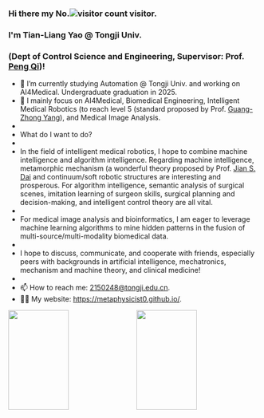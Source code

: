 ### Hi there my No.![visitor count](https://profile-counter.glitch.me/Metaphysicist0/count.svg) visitor.

### I'm Tian-Liang Yao @ Tongji Univ.
### (Dept of Control Science and Engineering, Supervisor: Prof. [Peng Qi](https://cse.tongji.edu.cn/6b/68/c15581a158568/page.htm))!

- 🔭 I’m currently studying Automation @ Tongji Univ. and working on AI4Medical. Undergraduate graduation in 2025.
- 🌱 I mainly focus on AI4Medical, Biomedical Engineering, Intelligent Medical Robotics (to reach level 5 (standard proposed by Prof. [Guang-Zhong Yang](https://imr.sjtu.edu.cn/en/po_facultyv/532.html)), and Medical Image Analysis.
- 
- What do I want to do?
- 
- In the field of intelligent medical robotics, I hope to combine machine intelligence and algorithm intelligence. Regarding machine intelligence, metamorphic mechanism (a wonderful theory proposed by Prof. [Jian S. Dai](https://sustech.edu.cn/zh/faculties/daijiansheng.html) and continuum/soft robotic structures are interesting and prosperous. For algorithm intelligence, semantic analysis of surgical scenes, imitation learning of surgeon skills, surgical planning and decision-making, and intelligent control theory are all vital.
- 
- For medical image analysis and bioinformatics, I am eager to leverage machine learning algorithms to mine hidden patterns in the fusion of multi-source/multi-modality biomedical data.
-
- I hope to discuss, communicate, and cooperate with friends, especially peers with backgrounds in artificial intelligence, mechatronics, mechanism and machine theory, and clinical medicine!
- 
- 📫 How to reach me: 2150248@tongji.edu.cn.
- 🧑‍💻 My website: https://metaphysicist0.github.io/.

<div style="display: flex; justify-content: space-between;">
    <img src="https://github-readme-stats.vercel.app/api?username=Metaphysicist0&show_icons=true&theme=tokyonight&count_private=true" style="width: 49%; height: 200px;"/>
    <img src="https://github-readme-stats.vercel.app/api/top-langs/?username=Metaphysicist0&theme=tokyonight&layout=compact" style="width: 49%; height: 200px;"/>
</div>
